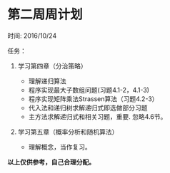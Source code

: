 # 第二周周计划

时间: 2016/10/24

任务：

1. 学习第四章（分治策略）

	* 理解递归算法
	* 程序实现最大子数组问题(习题4.1-2，4.1-3)
	* 程序实现矩阵乘法Strassen算法（习题4.2-3）
	* 代入法和递归树求解递归式即选做部分习题
	* 主方法求解递归式和相关习题，重要. 忽略4.6节。
	
2. 学习第五章（概率分析和随机算法）

	* 理解概念，当作复习。

**以上仅供参考，自己合理分配。**




